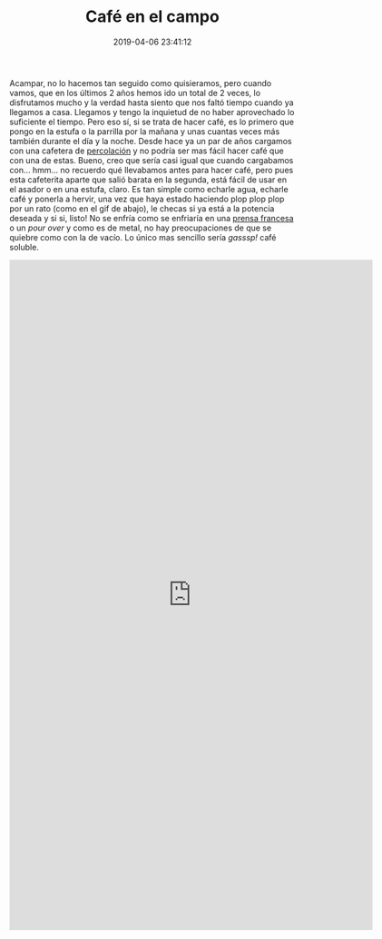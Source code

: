 ﻿---
title: "Café en el campo"
date: 2019-04-06 23:41:12
tags:
- café
- acampar
- campismo
- desayuno
- gifs

cover_image: percolator-800px.webp
cover_image_small: percolator-500px.webp

description: Cafe-en-el-campo
---



Acampar, no lo hacemos tan seguido como quisieramos, pero cuando vamos, que en los últimos 2 años hemos ido un total de 2 veces, lo disfrutamos mucho y la verdad hasta siento que nos faltó tiempo cuando ya llegamos a casa. Llegamos y tengo la inquietud de no haber aprovechado lo suficiente el tiempo. Pero eso sí, si se trata de hacer café, es lo primero que pongo en la estufa o la parrilla por la mañana y unas cuantas veces más también durante el día y la noche. Desde hace ya un par de años cargamos con una cafetera de <a href="https://en.wikipedia.org/wiki/Coffee*percolator">percolación</a> y no podría ser mas fácil hacer café que con una de estas. Bueno, creo que sería casi igual que cuando cargabamos con... hmm... no recuerdo qué llevabamos antes para hacer café, pero pues esta cafeterita aparte que salió barata en la segunda, está fácil de usar en el asador o en una estufa, claro. Es tan simple como echarle agua, echarle café y ponerla a hervir, una vez que haya estado haciendo plop plop plop por un rato (como en el gif de abajo), le checas si ya está a la potencia deseada y si si, listo! No se enfría como se enfriaría en una <a href="https://es.wikipedia.org/wiki/Cafetera*de_%C3%A9mbolo">prensa francesa</a> o un *pour over* y como es de metal, no hay preocupaciones de que se quiebre como con la de vacío. Lo único mas sencillo sería *gasssp!* café soluble.

<iframe src='https://gfycat.com/ifr/ThirstySnivelingFirebelliedtoad' frameborder='0' scrolling='no' allowfullscreen width='640' height='1182'></iframe>

</div>
